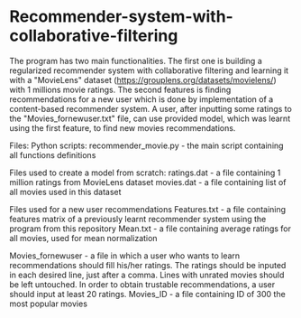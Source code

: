 # Recommender-system-with-collaborative-filtering
The program has two main functionalities. The first one is building a regularized recommender system with collaborative filtering and learning it with a "MovieLens" dataset (https://grouplens.org/datasets/movielens/) with 1 millions movie ratings. The second features is finding recommendations for a new user which is done by implementation of a content-based recommender system. A user, after inputting some ratings to the "Movies_fornewuser.txt" file, can use provided model, which was learnt using the first feature, to find new movies recommendations.

Files:
Python scripts:
recommender_movie.py - the main script containing all functions definitions 

Files used to create a model from scratch:
ratings.dat - a file containing 1 million ratings from MovieLens dataset
movies.dat - a file containing list of all movies used in this dataset

Files used for a new user recommendations
Features.txt - a file containing features matrix of a previously learnt recommender system using the program from this repository
Mean.txt - a file containing average ratings for all movies, used for mean normalization

Movies_fornewuser - a file in which a user who wants to learn recommendations should fill his/her ratings. The ratings should be inputed in each desired line, just after a comma. Lines with unrated movies should be left untouched. In order to obtain trustable recommendations, a user should input at least 20 ratings.
Movies_ID - a file containing ID of 300 the most popular movies
